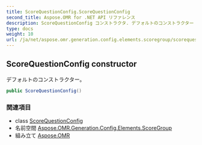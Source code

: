 ```yaml
---
title: ScoreQuestionConfig.ScoreQuestionConfig
second_title: Aspose.OMR for .NET API リファレンス
description: ScoreQuestionConfig コンストラクタ. デフォルトのコンストラクター
type: docs
weight: 10
url: /ja/net/aspose.omr.generation.config.elements.scoregroup/scorequestionconfig/scorequestionconfig/
---
```

## ScoreQuestionConfig constructor

デフォルトのコンストラクター。

```csharp
public ScoreQuestionConfig()
```

### 関連項目

* class [ScoreQuestionConfig](../)
* 名前空間 [Aspose.OMR.Generation.Config.Elements.ScoreGroup](../../scorequestionconfig/)
* 組み立て [Aspose.OMR](../../../)


